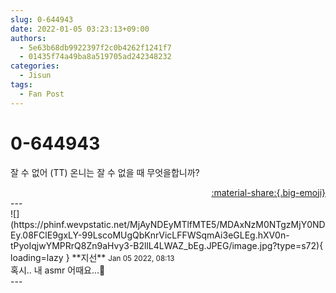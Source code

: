 ```yaml
---
slug: 0-644943
date: 2022-01-05 03:23:13+09:00
authors:
  - 5e63b68db9922397f2c0b4262f1241f7
  - 01435f74a49ba8a519705ad242348232
categories:
  - Jisun
tags:
  - Fan Post
---
```


# 0-644943

<div class="post-container" markdown="1">
<div class="content-container md-sidebar__scrollwrap" markdown="1">

잘 수 없어 (TT) 온니는 잘 수 없을 때 무엇을합니까?

</div>
</div>

<div style="text-align: right;" markdown="1">
<a href="https://weverse.io/fromis9/fanpost/0-644943" style="text-align: right;">:material-share:{.big-emoji}</a>
</div>
---

<div class="comments-container md-sidebar__scrollwrap" markdown="1">
<div class="comment" markdown="1">
<div class='id-container' markdown="1">
![](https://phinf.wevpstatic.net/MjAyNDEyMTlfMTE5/MDAxNzM0NTgzMjY0NDEy.08FClE9gxLY-99LscoMUgQbKnrVicLFFWSqmAi3eGLEg.hXV0n-tPyoIqjwYMPRrQ8Zn9aHvy3-B2llL4LWAZ_bEg.JPEG/image.jpg?type=s72){ loading=lazy }
**<span class="artist">지선</span>** <small>Jan 05 2022, 08:13</small><br>
</div>
<div class='comment-body' markdown="1">
혹시.. 내 asmr 어때요...👀
</div>
</div>
</div>
---
